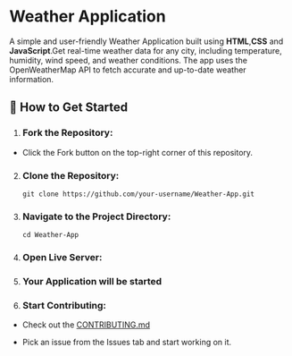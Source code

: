 # Weather Application
  A simple and user-friendly Weather Application built using **HTML**,**CSS** and **JavaScript**.Get real-time weather data for any city, including temperature, humidity, wind speed, and weather conditions. The app uses the OpenWeatherMap API to fetch accurate and up-to-date weather information.


## 🚀 How to Get Started

1. ### Fork the Repository:

  - Click the Fork button on the top-right corner of this repository.

2. ###  Clone the Repository:

      `git clone https://github.com/your-username/Weather-App.git`
   

4. ### Navigate to the Project Directory:

       cd Weather-App

5. ### Open Live Server:

   

6. ### Your Application will be started


7. ### Start Contributing:

 - Check out the [CONTRIBUTING.md](https://github.com/programming-club-knit/TodoList/blob/main/CONTRIBUTING.md)

 - Pick an issue from the Issues tab and start working on it.
